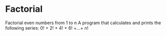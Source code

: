 # Factorial
Factorial even numbers from 1 to n
A program that calculates and prints the following series:
0! + 2! + 4! + 6! +...+ n!
